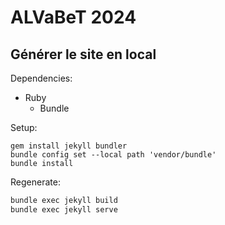 ALVaBeT 2024
============

## Générer le site en local

Dependencies:

- Ruby
  - Bundle

Setup:

```console
gem install jekyll bundler
bundle config set --local path 'vendor/bundle'
bundle install
```

Regenerate:

```bash
bundle exec jekyll build
bundle exec jekyll serve
```
